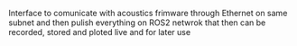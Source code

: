 Interface to comunicate with acoustics frimware through Ethernet on same subnet and then pulish everything on ROS2 netwrok that then can be recorded, stored and ploted live and for later use
